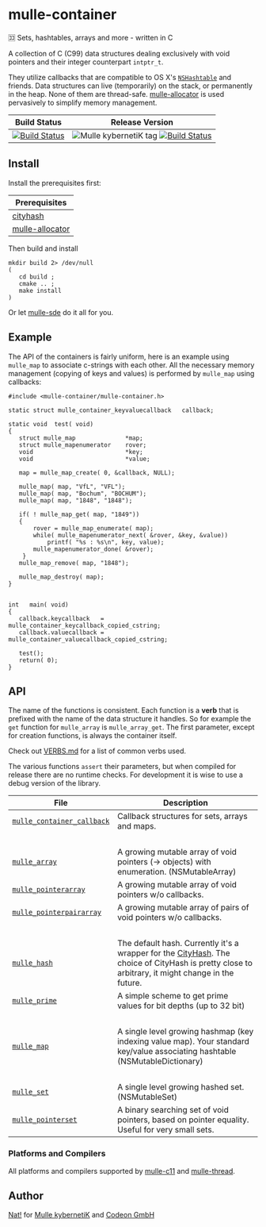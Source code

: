 # mulle-container

🈁 Sets, hashtables, arrays and more - written in C

A collection of C (C99) data structures dealing exclusively with void pointers
and their integer counterpart `intptr_t`.

They utilize callbacks that are compatible to OS X's [`NSHashtable`](//nshipster.com/nshashtable-and-nsmaptable/) and friends. Data structures can live (temporarily)
on the stack, or permanently in the heap. None of them are thread-safe.
[mulle-allocator](//github.com/mulle-c/mulle-allocator) is used pervasively
to simplify memory management.


Build Status | Release Version
-------------|-----------------------------------
[![Build Status](https://travis-ci.org/mulle-c/mulle-container.svg?branch=release)](https://travis-ci.org/mulle-c/mulle-container) | ![Mulle kybernetiK tag](https://img.shields.io/github/tag/mulle-c/mulle-container.svg) [![Build Status](https://travis-ci.org/mulle-c/mulle-container.svg?branch=release)](https://travis-ci.org/mulle-c/mulle-container)


## Install

Install the prerequisites first:

| Prerequisites                                           |
|---------------------------------------------------------|
| [cityhash](//github.com/mulle-c/cityhash)               |
| [mulle-allocator](//github.com/mulle-c/mulle-allocator) |

Then build and install

```
mkdir build 2> /dev/null
(
   cd build ;
   cmake .. ;
   make install
)
```

Or let [mulle-sde](//github.com/mulle-sde) do it all for you.


## Example

The API of the containers is fairly uniform, here is an example using
`mulle_map` to associate c-strings with each other. All the necessary memory
management (copying of keys and values) is performed by `mulle_map` using
callbacks:


```
#include <mulle-container/mulle-container.h>

static struct mulle_container_keyvaluecallback   callback;

static void  test( void)
{
   struct mulle_map              *map;
   struct mulle_mapenumerator    rover;
   void                          *key;
   void                          *value;

   map = mulle_map_create( 0, &callback, NULL);

   mulle_map( map, "VfL", "VFL");
   mulle_map( map, "Bochum", "BOCHUM");
   mulle_map( map, "1848", "1848");

   if( ! mulle_map_get( map, "1849"))
   {
	   rover = mulle_map_enumerate( map);
	   while( mulle_mapenumerator_next( &rover, &key, &value))
		   printf( "%s : %s\n", key, value);
	   mulle_mapenumerator_done( &rover);
	}
   mulle_map_remove( map, "1848");

   mulle_map_destroy( map);
}


int   main( void)
{
   callback.keycallback   = mulle_container_keycallback_copied_cstring;
   callback.valuecallback = mulle_container_valuecallback_copied_cstring;

   test();
   return( 0);
}
```


## API

The name of the functions is consistent. Each function is a **verb**
that is prefixed with the name of the data structure it handles. So for example
the `get` function for `mulle_array` is `mulle_array_get`. The first parameter,
except for creation functions, is always the container itself.

Check out [VERBS.md](dox/VERBS.md) for a list of common verbs used.

The various functions `assert` their parameters, but when compiled for release
there are no runtime checks. For development it is wise to use a debug version
of the library.


File                                                         | Description
------------------------------------------------------------ | ----------------------------------------
[`mulle_container_callback`](dox/API_CONTAINER_CALLBACK.md)  | Callback structures for sets, arrays and maps.
&nbsp;                                                       | &nbsp;
[`mulle_array`](dox/API_ARRAY.md)                            | A growing mutable array of void pointers (-> objects) with enumeration. (NSMutableArray)
[`mulle_pointerarray`](dox/API_POINTERARRAY.md)              | A growing mutable array of void pointers w/o callbacks.
[`mulle_pointerpairarray`](dox/API_POINTERPAIRARRAY.md)      | A growing mutable array of pairs of void pointers w/o callbacks.
&nbsp;                                                       | &nbsp;
[`mulle_hash`](dox/API_HASH.md)                              | The default hash. Currently it's a wrapper for the [CityHash](https://en.wikipedia.org/wiki/CityHash). The choice of CityHash is pretty close to arbitrary, it might change in the future.
[`mulle_prime`](dox/API_PRIME.md)                            | A simple scheme to get prime values for bit depths (up to 32 bit)
&nbsp;                                                       | &nbsp;
[`mulle_map`](dox/API_MAP.md)                                | A single level growing hashmap (key indexing value map). Your standard key/value associating hashtable (NSMutableDictionary)
&nbsp;                                                       | &nbsp;
[`mulle_set`](dox/API_SET.md)                                | A single level growing hashed set. (NSMutableSet)
[`mulle_pointerset`](dox/API_POINTERSET.md)                  | A binary searching set of void pointers, based on pointer equality. Useful for very small sets.


### Platforms and Compilers

All platforms and compilers supported by
[mulle-c11](//github.com/mulle-c/mulle-c11) and
[mulle-thread](//github.com/mulle-c/mulle-thread).


## Author

[Nat!](//www.mulle-kybernetik.com/weblog) for
[Mulle kybernetiK](//www.mulle-kybernetik.com) and
[Codeon GmbH](//www.codeon.de)

